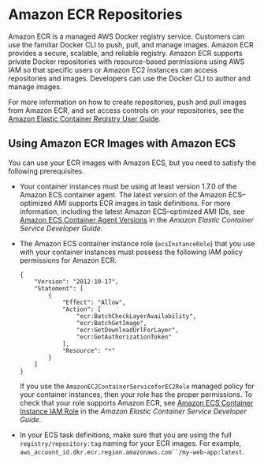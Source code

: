 # Amazon ECR Repositories<a name="ECS_Console_Repositories"></a>

Amazon ECR is a managed AWS Docker registry service\. Customers can use the familiar Docker CLI to push, pull, and manage images\. Amazon ECR provides a secure, scalable, and reliable registry\. Amazon ECR supports private Docker repositories with resource\-based permissions using AWS IAM so that specific users or Amazon EC2 instances can access repositories and images\. Developers can use the Docker CLI to author and manage images\.

For more information on how to create repositories, push and pull images from Amazon ECR, and set access controls on your repositories, see the [Amazon Elastic Container Registry User Guide](https://docs.aws.amazon.com/AmazonECR/latest/userguide/)\.

## Using Amazon ECR Images with Amazon ECS<a name="ECR_on_ECS_ecs-dg"></a>

You can use your ECR images with Amazon ECS, but you need to satisfy the following prerequisites\.
+ Your container instances must be using at least version 1\.7\.0 of the Amazon ECS container agent\. The latest version of the Amazon ECS–optimized AMI supports ECR images in task definitions\. For more information, including the latest Amazon ECS–optimized AMI IDs, see [Amazon ECS Container Agent Versions](https://docs.aws.amazon.com/AmazonECS/latest/developerguide/ecs-agent-versions.html) in the *Amazon Elastic Container Service Developer Guide*\.
+ The Amazon ECS container instance role \(`ecsInstanceRole`\) that you use with your container instances must possess the following IAM policy permissions for Amazon ECR\.

  ```
  {
      "Version": "2012-10-17",
      "Statement": [
          {
              "Effect": "Allow",
              "Action": [
                  "ecr:BatchCheckLayerAvailability",
                  "ecr:BatchGetImage",
                  "ecr:GetDownloadUrlForLayer",
                  "ecr:GetAuthorizationToken"
              ],
              "Resource": "*"
          }
      ]
  }
  ```

  If you use the `AmazonEC2ContainerServiceforEC2Role` managed policy for your container instances, then your role has the proper permissions\. To check that your role supports Amazon ECR, see [Amazon ECS Container Instance IAM Role](https://docs.aws.amazon.com/AmazonECS/latest/developerguide/instance_IAM_role.html) in the *Amazon Elastic Container Service Developer Guide*\.
+ In your ECS task definitions, make sure that you are using the full `registry/repository:tag` naming for your ECR images\. For example, `aws_account_id.dkr.ecr.region.amazonaws.com``/my-web-app:latest`\.